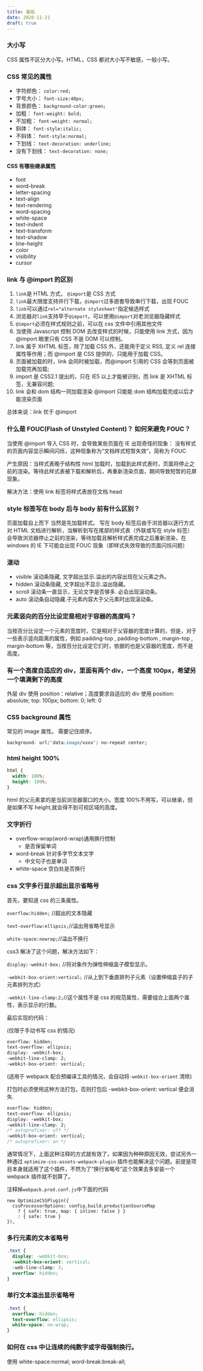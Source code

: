 ```yaml
---
title: 基础
date: 2020-11-21
draft: true
---
```


### 大小写

CSS 属性不区分大小写。HTML，CSS 都对大小写不敏感，一般小写。

### CSS 常见的属性

- 字符颜色： `color:red;`
- 字号大小： `font-size:40px;`
- 背景颜色： `background-color:green;`
- 加粗： `font-weight: bold;`
- 不加粗： `font-weight: normal;`
- 斜体： `font-style:italic;`
- 不斜体： `font-style:normal;`
- 下划线： `text-decoration: underline;`
- 没有下划线： `text-decoration: none;`

#### CSS 有哪些继承属性

- font
- word-break
- letter-spacing
- text-align
- text-rendering
- word-spacing
- white-space
- text-indent
- text-transform
- text-shadow
- line-height
- color
- visibility
- cursor

### link 与 @import 的区别

1. `link`是 HTML 方式， `@import`是 CSS 方式
2. `link`最大限度支持并行下载，`@import`过多嵌套导致串行下载，出现 FOUC
3. `link`可以通过`rel="alternate stylesheet"`指定候选样式
4. 浏览器对`link`支持早于`@import`，可以使用`@import`对老浏览器隐藏样式
5. `@import`必须在样式规则之前，可以在 css 文件中引用其他文件
6. 当使用 Javascript 控制 DOM 去改变样式的时候，只能使用 link 方式，因为 @import 眼里只有 CSS 不是 DOM 可以控制。
7. link 属于 XHTML 标签，除了加载 CSS 外，还能用于定义 RSS, 定义 rel 连接属性等作用；而 @import 是 CSS 提供的，只能用于加载 CSS。
8. 页面被加载的时，link 会同时被加载，而@import 引用的 CSS 会等到页面被加载完再加载;
9. import 是 CSS2.1 提出的，只在 IE5 以上才能被识别，而 link 是 XHTML 标签，无兼容问题;
10. link 会和 dom 结构一同加载渲染 @import 只能能 dom 结构加载完成以后才能渲染页面

总体来说：link 优于 @import

### 什么是 FOUC(Flash of Unstyled Content)？ 如何来避免 FOUC？

当使用 @import 导入 CSS 时，会导致某些页面在 IE 出现奇怪的现象： 没有样式的页面内容显示瞬间闪烁，这种现象称为“文档样式短暂失效”，简称为 FOUC

产生原因：当样式表晚于结构性 html 加载时，加载到此样式表时，页面将停止之前的渲染。等待此样式表被下载和解析后，再重新渲染页面，期间导致短暂的花屏现象。

解决方法：使用 link 标签将样式表放在文档 head

### style 标签写在 body 后与 body 前有什么区别？

页面加载自上而下 当然是先加载样式。
写在 body 标签后由于浏览器以逐行方式对 HTML 文档进行解析，当解析到写在尾部的样式表（外联或写在 style 标签）会导致浏览器停止之前的渲染，等待加载且解析样式表完成之后重新渲染，在 windows 的 IE 下可能会出现 FOUC 现象（即样式失效导致的页面闪烁问题）

### 滚动

- visible 滚动条隐藏, 文字超出显示.溢出的内容出现在父元素之外。
- hidden 滚动条隐藏, 文字超出不显示.溢出隐藏。
- scroll 滚动条一直显示，无论文字是否够多. 必会出现滚动条。
- auto 滚动条自动隐藏.子元素内容大于父元素时出现滚动条。

### 元素竖向的百分比设定是相对于容器的高度吗？

当按百分比设定一个元素的宽度时，它是相对于父容器的宽度计算的，但是，对于一些表示竖向距离的属性，例如 padding-top , padding-bottom , margin-top , margin-bottom 等，当按百分比设定它们时，依据的也是父容器的宽度，而不是高度。

### 有一个高度自适应的 div，里面有两个 div，一个高度 100px，希望另一个填满剩下的高度

外层 div 使用 position：relative；高度要求自适应的 div 使用 position: absolute; top: 100px; bottom: 0; left: 0

### CSS background 属性

常见的 image 属性。 需要记住顺序。

```css
background: url('data:image/xxxx') no-repeat center;
```

### html height 100%

```css
html {
  width: 100%;
  height: 100%;
}
```

html 的父元素拿的是当前浏览器窗口的大小。宽度 100%不用写，可以继承，但是如果不写 height,就会得不到可视区域的高度。

### 文字折行

- overflow-wrap(word-wrap)通用换行控制
  - 是否保留单词
- word-break 针对多字节文本文字
  - 中文句子也是单词
- white-space 空白处是否换行

### css 文字多行显示超出显示省略号

首先，要知道 css 的三条属性。

`overflow:hidden;` //超出的文本隐藏

`text-overflow:ellipsis;`//溢出用省略号显示

`white-space:nowrap;`//溢出不换行

css3 解决了这个问题，解决方法如下：

`display:-webkit-box;` //将对象作为弹性伸缩盒子模型显示。

`-webkit-box-orient:vertical;` //从上到下垂直排列子元素（设置伸缩盒子的子元素排列方式）

`-webkit-line-clamp:2;`//这个属性不是 css 的规范属性，需要组合上面两个属性，表示显示的行数。

最后实现的代码：

(仅限于手动书写 css 的情况)

```css
overflow: hidden;
text-overflow: ellipsis;
display: -webkit-box;
-webkit-line-clamp: 2;
-webkit-box-orient: vertical;
```

(适用于 webpack 配合预编译工具的情况，会自动将`-webkit-box-orient` 清除)

打包时必须使用这种方法打包，否则打包后 -webkit-box-orient: vertical 便会消失.

```css
overflow: hidden;
text-overflow: ellipsis;
display: -webkit-box;
-webkit-line-clamp: 2;
/* autoprefixer: off */
-webkit-box-orient: vertical;
/* autoprefixer: on */
```

通常情况下，上面这种注释的方式就有效了，如果因为种种原因无效，尝试另外一种通过 `optimize-css-assets-webpack-plugin` 插件也能解决这个问题。前提是项目本身就适用了这个插件，不然为了“换行省略号”这个效果去多安装一个 webpack 插件就不划算了。

注释掉`webpack.prod.conf.js`中下面的代码

```
new OptimizeCSSPlugin({
  cssProcessorOptions: config.build.productionSourceMap
    ? { safe: true, map: { inline: false } }
    : { safe: true }
}),
```

### 多行元素的文本省略号

```css
.text {
  display: -webkit-box;
  -webkit-box-orient: vertical;
  -web-line-clamp: 3;
  overflow: hidden;
}
```

### 单行文本溢出显示省略号

```css
.text {
  overflow: hidden;
  text-overflow: ellipsis;
  white-space: no-wrap;
}
```

### 如何在 css 中让连续的纯数字或字母强制换行。

使用 white-space:normal; word-break:break-all;
